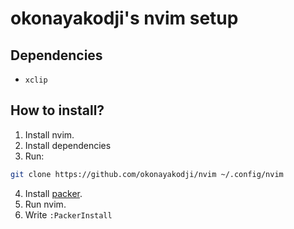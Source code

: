 # okonayakodji's nvim setup

## Dependencies
- `xclip`

## How to install?
1. Install nvim.
2. Install dependencies
3. Run:
```bash
git clone https://github.com/okonayakodji/nvim ~/.config/nvim
```
4. Install [packer](https://github.com/wbthomason/packer.nvim).
5. Run nvim.
6. Write `:PackerInstall`
